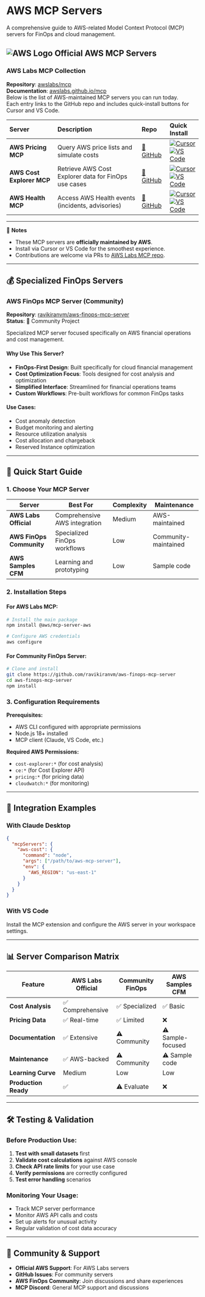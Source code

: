 # AWS MCP Servers

A comprehensive guide to AWS-related Model Context Protocol (MCP) servers for FinOps and cloud management.

## ![AWS Logo](https://www.vectorlogo.zone/logos/amazon_aws/amazon_aws-icon.svg) Official AWS MCP Servers

### AWS Labs MCP Collection
**Repository**: [awslabs/mcp](https://github.com/awslabs/mcp)  
**Documentation**: [awslabs.github.io/mcp](https://awslabs.github.io/mcp/)  
Below is the list of AWS-maintained MCP servers you can run today.  
Each entry links to the GitHub repo and includes quick-install buttons for Cursor and VS Code.


| Server | Description | Repo | Quick Install |
|:------|:------------|:-----|:--------------|
| **AWS Pricing MCP** | Query AWS price lists and simulate costs | [🔗 GitHub](https://github.com/awslabs/mcp/tree/main/src/aws-pricing-mcp-server) | [![Cursor](https://img.shields.io/badge/Install-Cursor-blue?logo=cursor&logoColor=white)](https://cursor.sh/mcp?source=https://github.com/awslabs/mcp/tree/main/src/aws-pricing-mcp-server) <br> [![VS Code](https://img.shields.io/badge/Install-VS%20Code-green?logo=visualstudiocode&logoColor=white)](https://marketplace.visualstudio.com/items?itemName=AWS.aws-pricing-mcp) |
| **AWS Cost Explorer MCP** | Retrieve AWS Cost Explorer data for FinOps use cases | [🔗 GitHub](https://github.com/awslabs/mcp/tree/main/src/aws-ce-mcp-server) | [![Cursor](https://img.shields.io/badge/Install-Cursor-blue?logo=cursor&logoColor=white)](https://cursor.sh/mcp?source=https://github.com/awslabs/mcp/tree/main/src/aws-ce-mcp-server) <br> [![VS Code](https://img.shields.io/badge/Install-VS%20Code-green?logo=visualstudiocode&logoColor=white)](https://marketplace.visualstudio.com/items?itemName=AWS.aws-ce-mcp) |
| **AWS Health MCP** | Access AWS Health events (incidents, advisories) | [🔗 GitHub](https://github.com/awslabs/mcp/tree/main/src/aws-health-mcp-server) | [![Cursor](https://img.shields.io/badge/Install-Cursor-blue?logo=cursor&logoColor=white)](https://cursor.sh/mcp?source=https://github.com/awslabs/mcp/tree/main/src/aws-health-mcp-server) <br> [![VS Code](https://img.shields.io/badge/Install-VS%20Code-green?logo=visualstudiocode&logoColor=white)](https://marketplace.visualstudio.com/items?itemName=AWS.aws-health-mcp) |

---

📝 **Notes**
- These MCP servers are **officially maintained by AWS**.  
- Install via Cursor or VS Code for the smoothest experience.  
- Contributions are welcome via PRs to [AWS Labs MCP repo](https://github.com/awslabs/mcp). 
---

## 💰 Specialized FinOps Servers

### AWS FinOps MCP Server (Community)
**Repository**: [ravikiranvm/aws-finops-mcp-server](https://github.com/ravikiranvm/aws-finops-mcp-server)  
**Status**: 🧪 Community Project

Specialized MCP server focused specifically on AWS financial operations and cost management.

#### Why Use This Server?
- **FinOps-First Design**: Built specifically for cloud financial management
- **Cost Optimization Focus**: Tools designed for cost analysis and optimization
- **Simplified Interface**: Streamlined for financial operations teams
- **Custom Workflows**: Pre-built workflows for common FinOps tasks

#### Use Cases:
- Cost anomaly detection
- Budget monitoring and alerting
- Resource utilization analysis
- Cost allocation and chargeback
- Reserved Instance optimization

---


## 🚀 Quick Start Guide

### 1. Choose Your MCP Server

| Server | Best For | Complexity | Maintenance |
|--------|----------|------------|-------------|
| **AWS Labs Official** | Comprehensive AWS integration | Medium | AWS-maintained |
| **AWS FinOps Community** | Specialized FinOps workflows | Low | Community-maintained |
| **AWS Samples CFM** | Learning and prototyping | Low | Sample code |

### 2. Installation Steps

#### For AWS Labs MCP:
```bash
# Install the main package
npm install @aws/mcp-server-aws

# Configure AWS credentials
aws configure
```

#### For Community FinOps Server:
```bash
# Clone and install
git clone https://github.com/ravikiranvm/aws-finops-mcp-server
cd aws-finops-mcp-server
npm install
```

### 3. Configuration Requirements

**Prerequisites:**
- AWS CLI configured with appropriate permissions
- Node.js 18+ installed
- MCP client (Claude, VS Code, etc.)

**Required AWS Permissions:**
- `cost-explorer:*` (for cost analysis)
- `ce:*` (for Cost Explorer API)
- `pricing:*` (for pricing data)
- `cloudwatch:*` (for monitoring)

---



## 🔧 Integration Examples

### With Claude Desktop
```json
{
  "mcpServers": {
    "aws-cost": {
      "command": "node",
      "args": ["/path/to/aws-mcp-server"],
      "env": {
        "AWS_REGION": "us-east-1"
      }
    }
  }
}
```

### With VS Code
Install the MCP extension and configure the AWS server in your workspace settings.

---

## 📊 Server Comparison Matrix

| Feature | AWS Labs Official | Community FinOps | AWS Samples CFM |
|---------|-------------------|------------------|-----------------|
| **Cost Analysis** | ✅ Comprehensive | ✅ Specialized | ✅ Basic |
| **Pricing Data** | ✅ Real-time | ✅ Limited | ❌ |
| **Documentation** | ✅ Extensive | ⚠️ Community | ⚠️ Sample-focused |
| **Maintenance** | ✅ AWS-backed | ⚠️ Community | ⚠️ Sample code |
| **Learning Curve** | Medium | Low | Low |
| **Production Ready** | ✅ | ⚠️ Evaluate | ❌ |

---

## 🛠️ Testing & Validation

### Before Production Use:
1. **Test with small datasets** first
2. **Validate cost calculations** against AWS console
3. **Check API rate limits** for your use case
4. **Verify permissions** are correctly configured
5. **Test error handling** scenarios

### Monitoring Your Usage:
- Track MCP server performance
- Monitor AWS API calls and costs
- Set up alerts for unusual activity
- Regular validation of cost data accuracy

---



## 🤝 Community & Support

- **Official AWS Support**: For AWS Labs servers
- **GitHub Issues**: For community servers
- **AWS FinOps Community**: Join discussions and share experiences
- **MCP Discord**: General MCP support and discussions


